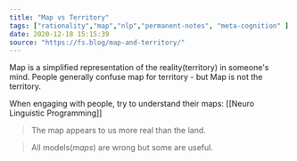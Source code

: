```yaml
---
title: "Map vs Territory"
tags: ["rationality","map","nlp","permanent-notes", "meta-cognition" ]
date: 2020-12-18 15:15:39
source: "https://fs.blog/map-and-territory/"
---
```


Map is a simplified representation of the reality(territory) in someone's mind. People generally confuse map for territory - but Map is not the territory.

When engaging with people, try to understand their maps: [[Neuro Linguistic Programming]]

> The map appears to us more real than the land.

> All models(*maps*) are wrong but some are useful.
